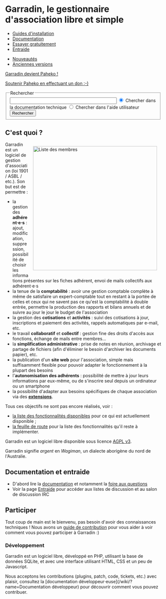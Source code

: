 # Garradin, le gestionnaire d'association libre et simple

<nav id="gnav">

* [Guides d'installation](/wiki/?name=Installation)
* [Documentation](/wiki/?name=Documentation)
* <a href="https://paheko.cloud/" target="_blank">Essayer gratuitement</a>
* [Entraide](/wiki/?name=Entraide)

<ul id="download">
	<li><a href="$ROOT/wiki/?name=Changelog">Nouveautés</a></li>
	<li><a href="$ROOT/uvlist">Anciennes versions</a></li>
</ul>

</nav>

<p><a href="https://paheko.cloud/garradin-devient-paheko" target="_blank">Garradin devient Paheko !</a></p>

<p id="give"><a href="https://kd2.org/soutien.html" target="_blank">Soutenir Paheko en effectuant un don :-)</a></p>

<form method="GET" action="$ROOT/wiki" onsubmit="var t = this.querySelector('[type=radio]:checked'); this.querySelector('[name=s]').name=t.dataset.name; this.action=t.dataset.action; this.target=t.dataset.target;">
<fieldset class="searchForm searchFormWiki">
	<legend>Rechercher</legend>
	<input type="search" name="s" size="40" value="" />
	<label><input type="radio" name="t" value="" data-name="s" data-action="/garradin/wiki" data-target="" checked="checked" /> Chercher dans la documentation technique</label>
	<label><input type="radio" name="t" value="1" data-action="https://paheko.cloud/search" data-name="search" data-target="_blank" /> Chercher dans l'aide utilisateur</label>
	<input type="submit" value="Rechercher" />
</fieldset>
</form>

<script type="text/javascript">
document.head.innerHTML += `<style type="text/css">
#give {
	text-align: center;
	padding: 1em;
}

#give a {
	display: inline-block;
	padding: .5em;
	padding-left: 70px;
	border-radius: .5em;
	font-size: 1.5em;
	background: #ffc url("https://kd2.org/soutien/coins.png") no-repeat .5em .5em;
	border: 2px solid #990;
}

#gnav ul {
	display: flex;
	padding: 0;
	margin: 1em;
	margin-bottom: 1em;
	font-size: 1.2em;
	list-style: none;
	justify-content: center;
	align-items: center;
}

#gnav li {
	margin: 0;
	padding: 0;
	font-size: 1.2em;
	margin: .5em;
	text-align: center;
}

#gnav li a {
	height: 100%;
	padding: .5rem;
	background: #ddf;
	color: black;
	display: flex;
	align-items: center;
	justify-content: center;
	border-radius: .5em;
	border: 2px solid #99f;
	text-decoration: none;
}

#gnav li strong, #gnav li em {
	height: 100%;
	padding: .5rem;
	display: block;
}

#gnav li a:hover {
	text-decoration: underline;
	opacity: 0.7;
}

#download li {
	font-size: 1em;
}

#download li a {
	border-color: #060;
	background: #dfd;
}

.searchForm {
	border: 1px solid #ccc;
	border-radius: 5px;
	padding: .5em;
	margin: 1em auto;
	max-width: 30em;
	text-align: center;
}

.searchForm input[type=search] {
	border-color: #333;
}
`;

function isNewerVersion (oldVer, newVer) {
	const oldParts = oldVer.split('.')
	const newParts = newVer.split('.')
	for (var i = 0; i < newParts.length; i++) {
		const a = ~~newParts[i] // parse int
		const b = ~~oldParts[i] // parse int
		if (a > b) return true
		if (a < b) return false
	}
	return false
}

fetch('/garradin/juvlist?'+(+(new Date))).then((r) => {
	r.json().then((list) => {
		let last;
		let selected;

		list.forEach((file) => {
			var v = file.name.match(/^garradin-(.*)\.tar\./);

			if (!v || v[1].match(/-(alpha|rc|beta)/)) {
				return;
			}

			if (!last || isNewerVersion(last, v[1])) {
				last = v[1];
				selected = file;
			}
		});

		let days = ((+new Date)/1000 - selected.mtime) / 3600 / 24;

		if (days < 31) {
			time = Math.ceil(days) + ' jours';
		}
		else if (days >= 31) {
			time = Math.round(days / 30.5) + ' mois';
		}

		document.querySelector('#download').innerHTML = `<li><strong>Dernière version : ${last}</strong></li>
			<li><em>il y a ${time}</em></li>
			<li><a href="$ROOT/uv/${selected.name}">Télécharger</a></li>` + document.querySelector('#download').innerHTML;
	});
});
</script>

## C'est quoi ?

<a href="$ROOT/raw/7bb068963b9f6301b27b81fe925caae9e86a229b?m=image/png" target="_blank" style="float: right; margin: 1em;"><img src="/garradin/raw/7bb068963b9f6301b27b81fe925caae9e86a229b?m=image/png" alt="Liste des membres" width="400" /></a>

Garradin est un logiciel de gestion d'association (loi 1901 / ASBL / etc.). Son but est de permettre :

*  la gestion des __adhérent⋅e⋅s__ : ajout, modification, suppression, possibilité de choisir les informations présentes sur les fiches adhérent, envoi de mails collectifs aux adhérent⋅e⋅s
*  la tenue de la __comptabilité__ : avoir une gestion comptable complète à même de satisfaire un expert-comptable tout en restant à la portée de celles et ceux qui ne savent pas ce qu'est la comptabilité à double entrée, permettre la production des rapports et bilans annuels et de suivre au jour le jour le budget de l'association
*  la gestion des __cotisations__ et __activités__ : suivi des cotisations à jour, inscriptions et paiement des activités, rappels automatiques par e-mail, etc.
*  le travail __collaboratif__ et __collectif__ : gestion fine des droits d'accès aux fonctions, échange de mails entre membres…
*  la __simplification administrative__ : prise de notes en réunion, archivage et partage de fichiers (afin d'éliminer le besoin d'archiver les documents papier), etc.
*  la publication d'un __site web__ pour l'association, simple mais suffisamment flexible pour pouvoir adapter le fonctionnement à la plupart des besoins
*  l'__autonomisation des adhérents__ : possibilité de mettre à jour leurs informations par eux-même, ou de s'inscrire seul depuis un ordinateur ou un smartphone
*  la possibilité d'adapter aux besoins spécifiques de chaque association via des [__extensions__](/wiki/?name=Extensions).

Tous ces objectifs ne sont pas encore réalisés, voir :

* [la liste des fonctionnalités disponibles](/wiki/?name=Fonctionnalités) pour ce qui est actuellement disponible ;
* [la feuille de route](/wiki/?name=Roadmap) pour la liste des fonctionnalités qu'il reste à implémenter.

Garradin est un logiciel libre disponible sous licence [AGPL v3](https://www.gnu.org/licenses/why-affero-gpl.fr.html).

Garradin signifie *argent* en *Wagiman*, un dialecte aborigène du nord de l'Australie.

## Documentation et entraide

* D'abord lire la [documentation](/wiki/?name=Documentation) et notamment la [foire aux questions](/wiki/?name=FAQ)
* Voir la page [Entraide](/wiki/?name=Entraide) pour accéder aux listes de discussion et au salon de discussion IRC

## Participer

Tout coup de main est le bienvenu, pas besoin d'avoir des connaissances techniques ! Nous avons un [guide de contribution](/wiki/?name=Contribuer) pour vous aider à voir comment vous pouvez participer à Garradin :)

### Développement

Garradin est un logiciel libre, développé en PHP, utilisant la base de données SQLite, et avec une interface utilisant HTML, CSS et un peu de Javascript.

Nous acceptons les contributions (plugins, patch, code, tickets, etc.) avec plaisir, consultez la [documentation développeur⋅euse](/wiki/?name=Documentation développeur) pour découvrir comment vous pouvez contribuer.
